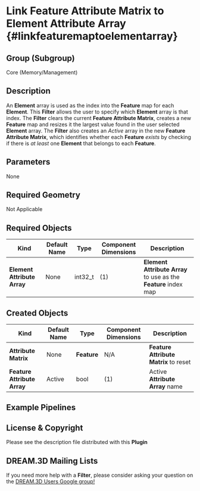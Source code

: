 Link Feature Attribute Matrix to Element Attribute Array {#linkfeaturemaptoelementarray}
=============

## Group (Subgroup) ##

Core (Memory/Management)

## Description ##

An **Element** array is used as the index into the **Feature** map for each **Element**.  This **Filter** allows the user to specify which **Element** array is that index.  The **Filter** clears the current **Feature Attribute Matrix**, creates a new **Feature** map and resizes it the largest value found in the user selected **Element** array.  The **Filter** also creates an _Active_ array in the new **Feature Attribute Matrix**, which identifies whether each **Feature** *exists* by checking if there is *at least* one **Element** that belongs to each **Feature**. 

## Parameters ##

None

## Required Geometry ##

Not Applicable

## Required Objects ##

| Kind | Default Name | Type | Component Dimensions | Description |
|------|--------------|------|----------------------|-------------|
| **Element Attribute Array**  | None | int32_t | (1) | **Element Attribute Array** to use as the **Feature** index map |

## Created Objects ##

| Kind | Default Name | Type | Component Dimensions | Description |
|------|--------------|------|----------------------|-------------|
| **Attribute Matrix**  | None | **Feature** | N/A | **Feature Attribute Matrix** to reset |
| **Feature Attribute Array**  | Active | bool | (1) | Active **Attribute Array** name |

## Example Pipelines ##



## License & Copyright ##

Please see the description file distributed with this **Plugin**

## DREAM.3D Mailing Lists ##

If you need more help with a **Filter**, please consider asking your question on the [DREAM.3D Users Google group!](https://groups.google.com/forum/?hl=en#!forum/dream3d-users)


